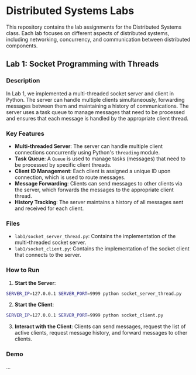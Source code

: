 # Distributed Systems Labs

This repository contains the lab assignments for the Distributed Systems class. Each lab focuses on different aspects of
distributed systems, including networking, concurrency, and communication between distributed components.

## Lab 1: Socket Programming with Threads

### Description

In Lab 1, we implemented a multi-threaded socket server and client in Python. The server can handle multiple clients
simultaneously, forwarding messages between them and maintaining a history of communications. The server uses a task
queue to manage messages that need to be processed and ensures that each message is handled by the appropriate client
thread.

### Key Features

- **Multi-threaded Server**: The server can handle multiple client connections concurrently using Python's `threading`
  module.
- **Task Queue**: A `Queue` is used to manage tasks (messages) that need to be processed by specific client threads.
- **Client ID Management**: Each client is assigned a unique ID upon connection, which is used to route messages.
- **Message Forwarding**: Clients can send messages to other clients via the server, which forwards the messages to the
  appropriate client thread.
- **History Tracking**: The server maintains a history of all messages sent and received for each client.

### Files

- `lab1/socket_server_thread.py`: Contains the implementation of the multi-threaded socket server.
- `lab1/socket_client.py`: Contains the implementation of the socket client that connects to the server.

### How to Run

1. **Start the Server**:

```sh
SERVER_IP=127.0.0.1 SERVER_PORT=9999 python socket_server_thread.py
```

2. **Start the Client**:

```sh
SERVER_IP=127.0.0.1 SERVER_PORT=9999 python socket_client.py
```

3. **Interact with the Client**:
   Clients can send messages, request the list of active clients, request message history, and forward messages to other
   clients.

### Demo
...
